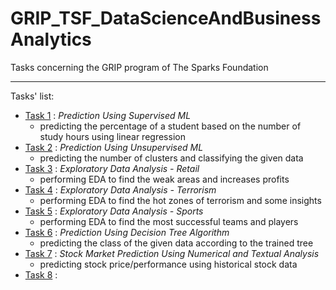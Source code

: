 # GRIP_TSF_DataScienceAndBusinessAnalytics  
Tasks concerning the GRIP program of The Sparks Foundation  

---  
Tasks' list:
* [Task 1](./task_1/task_1.ipynb) : *Prediction Using Supervised ML*  
    * predicting the percentage of a student based on the number of study hours using linear regression  
* [Task 2](./task_2/task_2.ipynb) : *Prediction Using Unsupervised ML*  
    * predicting the number of clusters and classifying the given data  
* [Task 3](./task_3/task_3.ipynb) : *Exploratory Data Analysis - Retail*  
    * performing EDA to find the weak areas and increases profits  
* [Task 4](./task_4/task_4.ipynb) : *Exploratory Data Analysis - Terrorism*  
    * performing EDA to find the hot zones of terrorism and some insights  
* [Task 5](./task_5/task_5.ipynb) : *Exploratory Data Analysis - Sports*  
    * performing EDA to find the most successful teams and players  
* [Task 6](./task_6/task_6.ipynb) : *Prediction Using Decision Tree Algorithm*  
    * predicting the class of the given data according to the trained tree  
* [Task 7](./task_7/task_7.ipynb) : *Stock Market Prediction Using Numerical and Textual Analysis*  
    * predicting stock price/performance using historical stock data
* [Task 8](./task_8/task_8.ipynb) : 
